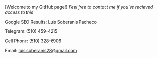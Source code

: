 [Welcome to my GitHub page!]
_Feel free to contact me if you've recieved access to this_

Google SEO Results: Luis Soberanis Pacheco

Telegram: (510) 459-4215

Cell Phone: (510) 328-6906

Email: luis.soberanis28@gmail.com
